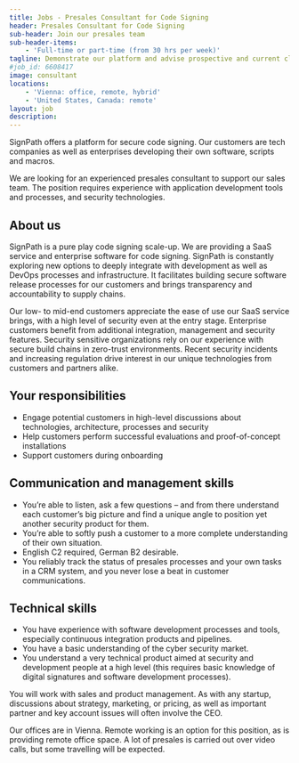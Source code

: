 ```yaml
---
title: Jobs - Presales Consultant for Code Signing 
header: Presales Consultant for Code Signing
sub-header: Join our presales team
sub-header-items:
    - 'Full-time or part-time (from 30 hrs per week)'
tagline: Demonstrate our platform and advise prospective and current clients about code signing processes and CI integration
#job_id: 6608417
image: consultant
locations: 
    - 'Vienna: office, remote, hybrid'
    - 'United States, Canada: remote'
layout: job
description:
---
```


SignPath offers a platform for secure code signing. Our customers are tech companies as well as enterprises developing their own software, scripts and macros. 

We are looking for an experienced presales consultant to support our sales team. The position requires experience with application development tools and processes, and security technologies.

## About us

SignPath is a pure play code signing scale-up. We are providing a SaaS service and enterprise software for code signing. SignPath is constantly exploring new options to deeply integrate with development as well as DevOps processes and infrastructure. It facilitates building secure software release processes for our customers and brings transparency and accountability to supply chains.

Our low- to mid-end customers appreciate the ease of use our SaaS service brings, with a high level of security even at the entry stage. Enterprise customers benefit from additional integration, management and security features. Security sensitive organizations rely on our experience with secure build chains in zero-trust environments. Recent security incidents and increasing regulation drive interest in our unique technologies from customers and partners alike.

## Your responsibilities

* Engage potential customers in high-level discussions about technologies, architecture, processes and security
* Help customers perform successful evaluations and proof-of-concept installations
* Support customers during onboarding

## Communication and management skills

* You’re able to listen, ask a few questions – and from there understand each customer’s big picture and find a unique angle to position yet another security product for them.
* You’re able to softly push a customer to a more complete understanding of their own situation.
* English C2 required, German B2 desirable.
* You reliably track the status of presales processes and your own tasks in a CRM system, and you never lose a beat in customer communications.

## Technical skills

* You have experience with software development processes and tools, especially continuous integration products and pipelines.
* You have a basic understanding of the cyber security market.
* You understand a very technical product aimed at security and development people at a high level (this requires basic knowledge of digital signatures and software development processes).

You will work with sales and product management. As with any startup, discussions about strategy, marketing, or pricing, as well as important partner and key account issues will often involve the CEO.

Our offices are in Vienna. Remote working is an option for this position, as is providing remote office space. A lot of presales is carried out over video calls, but some travelling will be expected.